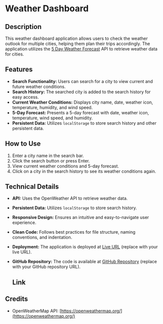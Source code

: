 # Weather Dashboard

## Description

This weather dashboard application allows users to check the weather outlook for multiple cities, helping them plan their trips accordingly. The application utilizes the [5 Day Weather Forecast](https://openweathermap.org/forecast5) API to retrieve weather data for cities.


## Features

- **Search Functionality:** Users can search for a city to view current and future weather conditions.
- **Search History:** The searched city is added to the search history for easy access.
- **Current Weather Conditions:** Displays city name, date, weather icon, temperature, humidity, and wind speed.
- **5-Day Forecast:** Presents a 5-day forecast with date, weather icon, temperature, wind speed, and humidity.
- **Persistent Data:** Utilizes `localStorage` to store search history and other persistent data.


## How to Use

1. Enter a city name in the search bar.
2. Click the search button or press Enter.
3. View current weather conditions and 5-day forecast.
4. Click on a city in the search history to see its weather conditions again.

## Technical Details

- **API:** Uses the OpenWeather API to retrieve weather data.
- **Persistent Data:** Utilizes `localStorage` to store search history.
- **Responsive Design:** Ensures an intuitive and easy-to-navigate user experience.
- **Clean Code:** Follows best practices for file structure, naming conventions, and indentation.
- **Deployment:** The application is deployed at [Live URL](#) (replace with your live URL).
- **GitHub Repository:** The code is available at [GitHub Repository](#) (replace with your GitHub repository URL).

  ## Link



## Credits

- OpenWeatherMap API: [https://openweathermap.org/](https://openweathermap.org/)


